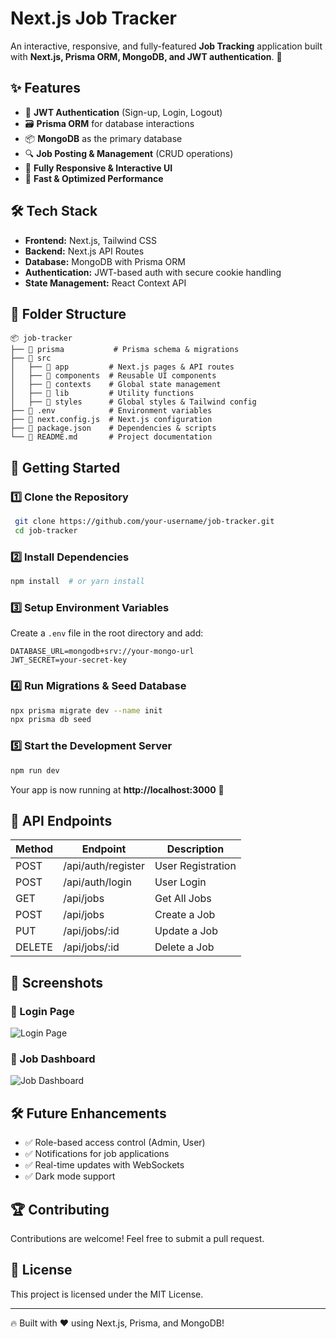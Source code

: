 # Next.js Job Tracker

An interactive, responsive, and fully-featured **Job Tracking** application built with **Next.js, Prisma ORM, MongoDB, and JWT authentication**. 🚀

## ✨ Features

- 🔑 **JWT Authentication** (Sign-up, Login, Logout)
- 🗃️ **Prisma ORM** for database interactions
- 📦 **MongoDB** as the primary database
- 🔍 **Job Posting & Management** (CRUD operations)
- 🎨 **Fully Responsive & Interactive UI**
- 🚀 **Fast & Optimized Performance**

## 🛠️ Tech Stack

- **Frontend:** Next.js, Tailwind CSS
- **Backend:** Next.js API Routes
- **Database:** MongoDB with Prisma ORM
- **Authentication:** JWT-based auth with secure cookie handling
- **State Management:** React Context API

## 📂 Folder Structure

```
📦 job-tracker
├── 📁 prisma           # Prisma schema & migrations
├── 📁 src
│   ├── 📁 app         # Next.js pages & API routes
│   ├── 📁 components  # Reusable UI components
│   ├── 📁 contexts    # Global state management
│   ├── 📁 lib         # Utility functions
│   ├── 📁 styles      # Global styles & Tailwind config
├── 📄 .env            # Environment variables
├── 📄 next.config.js  # Next.js configuration
├── 📄 package.json    # Dependencies & scripts
└── 📄 README.md       # Project documentation
```

## 🚀 Getting Started

### 1️⃣ Clone the Repository
```sh
 git clone https://github.com/your-username/job-tracker.git
 cd job-tracker
```

### 2️⃣ Install Dependencies
```sh
npm install  # or yarn install
```

### 3️⃣ Setup Environment Variables
Create a `.env` file in the root directory and add:
```env
DATABASE_URL=mongodb+srv://your-mongo-url
JWT_SECRET=your-secret-key
```

### 4️⃣ Run Migrations & Seed Database
```sh
npx prisma migrate dev --name init
npx prisma db seed
```

### 5️⃣ Start the Development Server
```sh
npm run dev
```

Your app is now running at **http://localhost:3000** 🚀

## 📝 API Endpoints

| Method | Endpoint       | Description            |
|--------|--------------|----------------------|
| POST   | /api/auth/register  | User Registration |
| POST   | /api/auth/login     | User Login       |
| GET    | /api/jobs           | Get All Jobs     |
| POST   | /api/jobs           | Create a Job     |
| PUT    | /api/jobs/:id       | Update a Job     |
| DELETE | /api/jobs/:id       | Delete a Job     |

## 📌 Screenshots

### 🌟 Login Page
![Login Page](https://your-image-url.com/login.png)

### 📜 Job Dashboard
![Job Dashboard](https://your-image-url.com/dashboard.png)

## 🛠️ Future Enhancements
- ✅ Role-based access control (Admin, User)
- ✅ Notifications for job applications
- ✅ Real-time updates with WebSockets
- ✅ Dark mode support

## 🏆 Contributing
Contributions are welcome! Feel free to submit a pull request.

## 📜 License
This project is licensed under the MIT License.

---

🔥 Built with ❤️ using Next.js, Prisma, and MongoDB!

